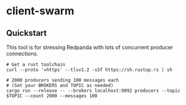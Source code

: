 
# client-swarm

## Quickstart

This tool is for stressing Redpanda with lots of concurrent
producer connections.

    # Get a rust toolchain
    curl --proto '=https' --tlsv1.2 -sSf https://sh.rustup.rs | sh

    # 2000 producers sending 100 messages each
    # (Set your BROKERS and TOPIC as needed)
    cargo run --release -- --brokers localhost:9092 producers --topic $TOPIC --count 2000 --messages 100


